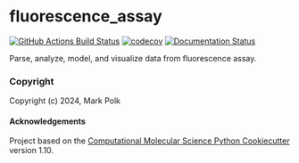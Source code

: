 fluorescence_assay
==============================
[//]: # (Badges)
[![GitHub Actions Build Status](https://github.com/choderalab/fluorescence-assay/workflows/CI/badge.svg)](https://github.com/choderalab/fluorescence-assay/actions?query=workflow%3ACI)
[![codecov](https://codecov.io/gh/choderalab/fluorescence-assay/branch/main/graph/badge.svg)](https://codecov.io/gh/choderalab/fluorescence-assay/branch/main)
[![Documentation Status](https://readthedocs.org/projects/fluorescence-assay/badge/?version=latest)](https://fluorescence-assay.readthedocs.io/en/latest/?badge=latest)


Parse, analyze, model, and visualize data from fluorescence assay.

### Copyright

Copyright (c) 2024, Mark Polk


#### Acknowledgements
 
Project based on the 
[Computational Molecular Science Python Cookiecutter](https://github.com/molssi/cookiecutter-cms) version 1.10.
